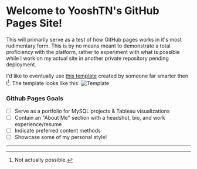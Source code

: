 # Welcome to YooshTN's GitHub Pages Site!
This will primarily serve as a test of how GitHub pages works in it's most rudimentary form. This is by no means meant to demonstrate a total proficiency with the platform, rather to experiment with what is possible while I work on my actual site in another private repository pending deployment. 

I'd like to eventually use [this template]() created by someone far smarter then I[^1]. The template looks like this:
![Template](https://html5up.net/uploads/images/spectral.jpg)

### Github Pages Goals
- [ ] Serve as a portfolio for MySQL projects & Tableau visualizations
- [ ] Contain an "About Me" section with a headshot, bio, and work experience/resume
- [ ] Indicate preferred content methods
- [ ] Showcase some of my personal style!

---

[^1]: Not actually possible.

